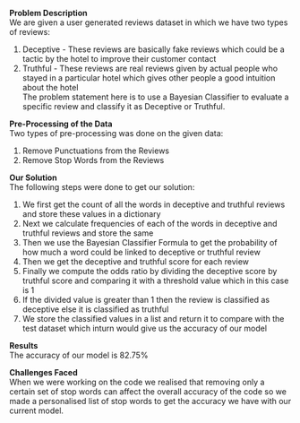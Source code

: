 
**Problem Description** <br>
We are given a user generated reviews dataset in which we have two types of reviews:
1. Deceptive - These reviews are basically fake reviews which could be a tactic by the hotel to improve their customer contact
2. Truthful - These reviews are real reviews given by actual people who stayed in a particular hotel which gives other people a good intuition about the hotel
<br> The problem statement here is to use a Bayesian Classifier to evaluate a specific review and classify it as Deceptive or Truthful.

**Pre-Processing of the Data** <br>
Two types of pre-processing was done on the given data:
1. Remove Punctuations from the Reviews
2. Remove Stop Words from the Reviews

**Our Solution** <br>
The following steps were done to get our solution:
1. We first get the count of all the words in deceptive and truthful reviews and store these values in a dictionary
2. Next we calculate frequencies of each of the words in deceptive and truthful reviews and store the same
3. Then we use the Bayesian Classifier Formula to get the probability of how much a word could be linked to deceptive or truthful review
4. Then we get the deceptive and truthful score for each review
5. Finally we compute the odds ratio by dividing the deceptive score by truthful score and comparing it with a threshold value which in this case is 1
6. If the divided value is greater than 1 then the review is classified as deceptive else it is classified as truthful
7. We store the classified values in a list and return it to compare with the test dataset which inturn would give us the accuracy of our model

**Results** <br>
The accuracy of our model is 82.75%

**Challenges Faced** <br>
When we were working on the code we realised that removing only a certain set of stop words can affect the overall accuracy of the code so we made a personalised list of stop words to get the accuracy we have with our current model.
